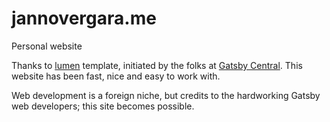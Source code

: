 # jannovergara.me
Personal website

Thanks to
[lumen](https://github.com/alxshelepenok/gatsby-starter-lumen) template, initiated
by the folks at [Gatsby Central](https://www.gatsbycentral.com/). This website has been fast, nice and easy to work with.

Web development is a foreign niche, but credits to the hardworking Gatsby web developers; this site becomes possible.